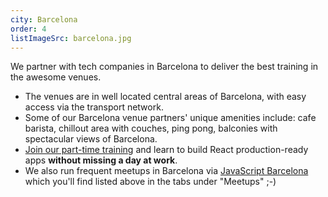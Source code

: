 ```yaml
---
city: Barcelona
order: 4
listImageSrc: barcelona.jpg
---
```


We partner with tech companies in Barcelona to deliver the best training in the awesome venues.

- The venues are in well located central areas of Barcelona, with easy access via the transport network.
- Some of our Barcelona venue partners' unique amenities include: cafe barista, chillout area with couches, ping pong, balconies with spectacular views of Barcelona.
- [Join our part-time training](/react/training/part-time-course/barcelona) and learn to build React production-ready apps **without missing a day at work**.
- We also run frequent meetups in Barcelona via [JavaScript Barcelona](https://www.meetup.com/JavaScript-Barcelona/) which you'll find listed above in the tabs under "Meetups" ;-)
